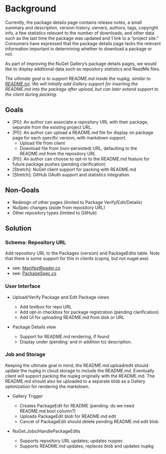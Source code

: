 # Background
Currently, the package details page contains release notes, a small summary and description, version history, owners, authors, tags, copyright info, a few statistics relevant to the number of downloads, and other data such as the last time the package was updated and 1 link to a “project site.” Consumers have expressed that the package details page lacks the relevant information important in determining whether to download a package or not.

As part of improving the NuGet Gallery’s package details pages, we would like to display additional data such as repository statistics and ReadMe files.

*The ultimate goal is to support README.md inside the nupkg, similar to [README.txt](https://docs.microsoft.com/en-us/nuget/create-packages/creating-a-package#adding-a-readme-and-other-files). We will initially add Gallery support for inserting the README.md into the package after upload, but can later extend support to the client during packing.*

## Goals
- [P0]: An author can associate a repository URL with their package, separate from the existing project URL.
- [P0]: An author can upload a README.md file for display on package page for each specific version, with markdown support.
  - Upload file from client
  - Download file from (non-persisted) URL, defaulting to the README.md from the repository URL
- [P0]: An author can choose to opt-in to the README.md feature for future package pushes (pending clarification)
- [Stretch]: NuGet client support for packing with README.md
- [Stretch]: GitHub OAuth support and statistics integration.

## Non-Goals
- Redesign of other pages (limited to Package Verify/Edit/Details)
- NuSpec changes (aside from repository URL)
- Other repository types (limited to GitHub)

## Solution

### Schema: Repository URL

  Add repository URL to the Packages (version) and PackageEdits table. Note that there is some support for this in clients (csproj, but not nuget.exe)
  - see: [ManifestReader.cs](https://github.com/NuGet/NuGet.Client/blob/dev/src/NuGet.Core/NuGet.Packaging/PackageCreation/Authoring/ManifestReader.cs)
  - see: [PackageSpec.cs](https://github.com/NuGet/NuGet.Client/blob/dev/src/NuGet.Core/NuGet.ProjectModel/PackageSpec.cs)

### User Interface

- Upload/Verify Package and Edit Package views
  - Add textbox for repo URL
  - Add opt-in checkbox for package registration (pending clarification)
  - Add UI for uploading README.md from disk or URL

- Package Details view
  - Support for README.md rendering, if found
  - Display under (pending: and in addition to) description.

### Job and Storage

Keeping the ultimate goal in mind, the README.md upload/edit should update the nupkg in cloud storage to include the README.md. Eventually client will support packing the nupkg originally with the README.md. The README.md should also be uploaded to a separate blob as a Gallery optimization for rendering the markdown.

- Gallery Trigger
  - Creates PackageEdit for README (pending: do we need README.md bool column?)
  - Uploads PackageEdit blob for README.md edit
  - Cancel of PackageEdit should delete pending README.md edit blob

- NuGet.Jobs/HandlePackageEdits
  - Supports repository URL updates; updates nuspec
  - Supports README.md updates; replaces blob and updates nupkg